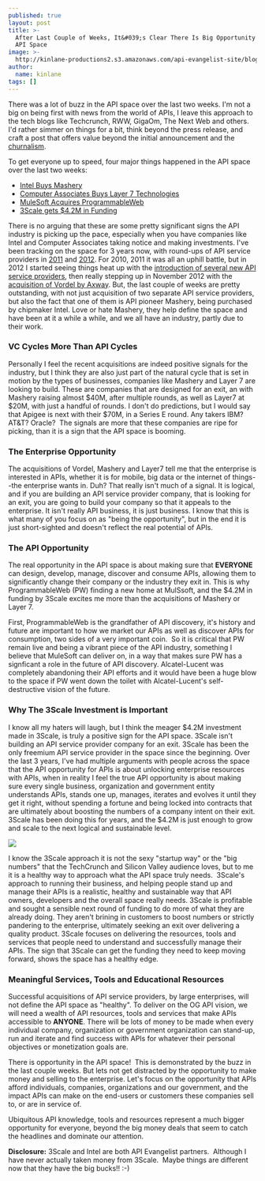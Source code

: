 ```yaml
---
published: true
layout: post
title: >-
  After Last Couple of Weeks, It&#039;s Clear There Is Big Opportunity In The
  API Space
image: >-
  http://kinlane-productions2.s3.amazonaws.com/api-evangelist-site/blog/hundred-dollar-bills.jpg
author:
  name: kinlane
tags: []
---
```

There was a lot of buzz in the API space over the last two weeks. I'm not a big on being first with news from the world of APIs, I leave this approach to the tech blogs like Techcrunch, RWW, GigaOm, The Next Web and others. I'd rather simmer on things for a bit, think beyond the press release, and craft a post that offers value beyond the initial announcement and the [churnalism](https://en.wikipedia.org/wiki/Churnalism).

To get everyone up to speed, four major things happened in the API space over the last two weeks:

*   [Intel Buys Mashery](http://readwrite.com/2013/04/17/intel-acquires-mashery)
*   [Computer Associates Buys Layer 7 Technologies](http://www.ca.com/us/content/Integration/Layer-7-Technologies.aspx)
*   [MuleSoft Acquires ProgrammableWeb](http://blog.programmableweb.com/2013/04/23/programmableweb-joins-mulesoft/)
*   [3Scale gets $4.2M in Funding](https://www.3scale.net/2013/04/thank-you-to-investors-and-customers/)

There is no arguing that these are some pretty significant signs the API industry is picking up the pace, especially when you have companies like Intel and Computer Associates taking notice and making investments. I've been tracking on the space for 3 years now, with round-ups of API service providers in [2011](http://blog.programmableweb.com/2011/10/19/api-service-provider-roundup/ "API Service Providers 2011") and [2012](/2012/06/15/api-service-provider-roundup-for-2012/). For 2010, 2011 it was all an uphill battle, but in 2012 I started seeing things heat up with the [introduction of several new API service providers](/2012/06/15/api-service-provider-roundup-for-2012/), then really stepping up in November 2012 with the [acquisition of Vordel by Axway](/2012/11/13/axway-acquires-api-management-service-provider-vordel/). But, the last couple of weeks are pretty outstanding, with not just acquisition of two separate API service providers, but also the fact that one of them is API pioneer Mashery, being purchased by chipmaker Intel. Love or hate Mashery, they help define the space and have been at it a while a while, and we all have an industry, partly due to their work.

### VC Cycles More Than API Cycles

Personally I feel the recent acquisitions are indeed positive signals for the industry, but I think they are also just part of the natural cycle that is set in motion by the types of businesses, companies like Mashery and Layer 7 are looking to build. These are companies that are designed for an exit, an with Mashery raising almost $40M, after multiple rounds, as well as Layer7 at $20M, with just a handful of rounds. I don't do predictions, but I would say that Apigee is next with their $70M, in a Series E round. Any takers IBM? AT&T? Oracle?  The signals are more that these companies are ripe for picking, than it is a sign that the API space is booming.

### The Enterprise Opportunity

The acquisitions of Vordel, Mashery and Layer7 tell me that the enterprise is interested in APIs, whether it is for mobile, big data or the internet of things--the enterprise wants in. Duh? That really isn't much of a signal. It is logical, and if you are building an API service provider company, that is looking for an exit, you are going to build your company so that it appeals to the enterprise. It isn't really API business, it is just business. I know that this is what many of you focus on as "being the opportunity", but in the end it is just short-sighted and doesn't reflect the real potential of APIs.

### The API Opportunity

The real opportunity in the API space is about making sure that **EVERYONE** can design, develop, manage, discover and consume APIs, allowing them to significantly change their company or the industry they exit in. This is why ProgrammableWeb (PW) finding a new home at MulSsoft, and the $4.2M in funding by 3Scale excites me more than the acquisitions of Mashery or Layer 7.

First, ProgrammableWeb is the grandfather of API discovery, it's history and future are important to how we market our APIs as well as discover APIs for consumption, two sides of a very important coin.  So it is critical that PW remain live and being a vibrant piece of the API industry, something I believe that MuleSoft can deliver on, in a way that makes sure PW has a signficant a role in the future of API discovery. Alcatel-Lucent was completely abandoning their API efforts and it would have been a huge blow to the space if PW went down the toilet with Alcatel-Lucent's self-destructive vision of the future.

### Why The 3Scale Investment is Important

I know all my haters will laugh, but I think the meager $4.2M investment made in 3Scale, is truly a positive sign for the API space. 3Scale isn't building an API service provider company for an exit. 3Scale has been the only freemium API service provider in the space since the beginning. Over the last 3 years, I've had multiple arguments with people across the space that the API opportunity for APIs is about unlocking enterprise resources with APIs, when in reality I feel the true API opportunity is about making sure every single business, organization and government entity understands APIs, stands one up, manages, iterates and evolves it until they get it right, without spending a fortune and being locked into contracts that are ultimately about boosting the numbers of a company intent on their exit. 3Scale has been doing this for years, and the $4.2M is just enough to grow and scale to the next logical and sustainable level.

![](https://kinlane-productions2.s3.amazonaws.com/api-craft/API-Craft-SFO-July-2012.png)

I know the 3Scale approach it is not the sexy "startup way" or the "big numbers" that the TechCrunch and Silicon Valley audience loves, but to me it is a healthy way to approach what the API space truly needs.  3Scale's approach to running their business, and helping people stand up and manage their APIs is a realistic, healthy and sustainable way that API owners, developers and the overall space really needs. 3Scale is profitable and sought a sensible next round of funding to do more of what they are already doing. They aren't brining in customers to boost numbers or strictly pandering to the enterprise, ultimately seeking an exit over delivering a quality product. 3Scale focuses on delivering the resources, tools and services that people need to understand and successfully manage their APIs. The sign that 3Scale can get the funding they need to keep moving forward, shows the space has a healthy edge.

### Meaningful Services, Tools and Educational Resources

Successful acquisitions of API service providers, by large enterprises, will not define the API space as "healthy". To deliver on the OG API vision, we will need a wealth of API resources, tools and services that make APIs accessible to **ANYONE**. There will be lots of money to be made when every individual company, organization or government organization can stand-up, run and iterate and find success with APIs for whatever their personal objectives or monetization goals are.

There is opportunity in the API space!  This is demonstrated by the buzz in the last couple weeks. But lets not get distracted by the opportunity to make money and selling to the enterprise. Let's focus on the opportunity that APIs afford individuals, companies, organizations and our government, and the impact APIs can make on the end-users or customers these companies sell to, or are in service of.

Ubiquitous API knowledge, tools and resources represent a much bigger opportunity for everyone, beyond the big money deals that seem to catch the headlines and dominate our attention.

**Disclosure:** 3Scale and Intel are both API Evangelist partners.  Although I have never actually taken money from 3Scale.  Maybe things are different now that they have the big bucks!! :-)